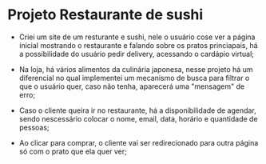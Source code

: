 # Projeto Restaurante de sushi

- Criei um site de um resturante e sushi, nele o usuário cose ver a página inicial mostrando o restaurante e falando sobre os pratos princiapais, há a possibilidade do usuário pedir delivery, acessando o cardápio virtual;

- Na loja, há vários alimentos da culinária japonesa, nesse projeto há um diferencial no qual implementei um mecanismo de busca para filtrar o que o usuário quer, caso não tenha, aparecerá uma "mensagem" de erro;

- Caso o cliente queira ir no restaurante, há a disponibilidade de agendar, sendo nescessário colocar o nome, email, data, horário e quantidade de pessoas;

- Ao clicar para comprar, o cliente vai ser redirecionado para outra página só com o prato que ela quer ver;
